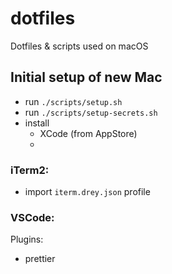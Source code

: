 # dotfiles
Dotfiles &amp; scripts used on macOS

## Initial setup of new Mac
- run `./scripts/setup.sh`
- run `./scripts/setup-secrets.sh`
- install
  - XCode (from AppStore)
  - 
### iTerm2:
- import `iterm.drey.json` profile

### VSCode:
Plugins:
- prettier

